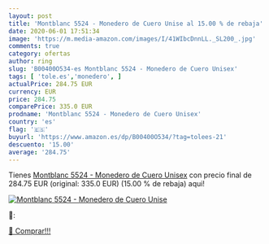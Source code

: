 ```yaml
---
layout: post
title: 'Montblanc 5524 - Monedero de Cuero Unise al 15.00 % de rebaja'
date: 2020-06-01 17:51:34
image: 'https://m.media-amazon.com/images/I/41WIbcDnnLL._SL200_.jpg'
comments: true
category: ofertas
author: ring
slug: 'B00400O534-es Montblanc 5524 - Monedero de Cuero Unisex'
tags: [ 'tole.es','monedero', ]
actualPrice: 284.75 EUR
currency: EUR
price: 284.75
comparePrice: 335.0 EUR
prodname: 'Montblanc 5524 - Monedero de Cuero Unisex'
country: 'es'
flag: '🇪🇸'
buyurl: 'https://www.amazon.es/dp/B00400O534/?tag=tolees-21'
descuento: '15.00'
average: '284.75'
---
```


Tienes [Montblanc 5524 - Monedero de Cuero Unisex](https://www.amazon.es/dp/B00400O534/?tag=tolees-21) con precio final de  284.75 EUR (original: 335.0 EUR) (15.00 %  de rebaja) aqui!

[![Montblanc 5524 - Monedero de Cuero Unise](https://m.media-amazon.com/images/I/41WIbcDnnLL._SL200_.jpg)](https://www.amazon.es/dp/B00400O534/?tag=tolees-21)

🔎:


[🛒 Comprar!!!](https://www.amazon.es/dp/B00400O534/?tag=tolees-21)
